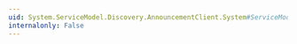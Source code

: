 ```yaml
---
uid: System.ServiceModel.Discovery.AnnouncementClient.System#ServiceModel#ICommunicationObject#BeginClose(System.AsyncCallback,System.Object)
internalonly: False
---
```

